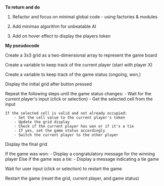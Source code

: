 **To return and do**

1. Refactor and focus on minimal global code - using factories & modules 

2. Add minimax algorithm for unbeatable AI

3. Add on hover effect to display the players token





**My pseudocode**

Create a 3x3 grid as a two-dimensional array to represent the game board

<!--
     1 | 2 | 3
     4 | 5 | 6
     7 | 8 | 9 
-->

Create a variable to keep track of the current player (start with player X)

Create a variable to keep track of the game status (ongoing, won,)

Display the initial grid after button pressed

Repeat the following steps until the game status changes:
    - Wait for the current player's input (click or selection)
    - Get the selected cell from the input

    If the selected cell is valid and not already occupied:
        - Set the cell value to the current player's token
        - Update the grid display
        - Check if the current player has won or if it's a tie
        - If yes, set the game status accordingly
        - Switch the current player to the other player

Display the final grid

If the game was won:
    - Display a congratulatory message for the winning player
Else if the game was a tie:
    - Display a message indicating a tie game

Wait for user input (click or selection) to restart the game

Restart the game (reset the grid, current player, and game status)





